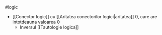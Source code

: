 #logic 

- [[Conector logic]] cu [[Aritatea conectorilor logici|aritatea]] 0, care are intotdeauna valoarea 0
	- Inversul [[Tautologie logica]]